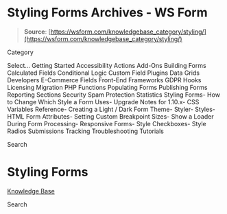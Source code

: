 # Styling Forms Archives - WS Form

> **Source**: [https://wsform.com/knowledgebase_category/styling/](https://wsform.com/knowledgebase_category/styling/)


Category

Select...
 Getting Started Accessibility Actions Add-Ons Building Forms Calculated Fields Conditional Logic Custom Field Plugins Data Grids Developers E-Commerce Fields Front-End Frameworks GDPR Hooks Licensing Migration PHP Functions Populating Forms Publishing Forms Reporting Sections Security Spam Protection Statistics Styling Forms- How to Change Which Style a Form Uses- Upgrade Notes for 1.10.x- CSS Variables Reference- Creating a Light / Dark Form Theme- Styler- Styles- HTML Form Attributes- Setting Custom Breakpoint Sizes- Show a Loader During Form Processing- Responsive Forms- Style Checkboxes- Style Radios Submissions Tracking Troubleshooting Tutorials

Search

# Styling Forms

 

[Knowledge Base](https://wsform.com/knowledgebase/)

Search

